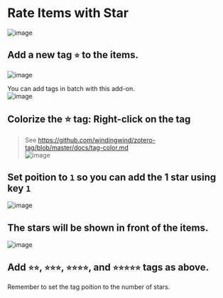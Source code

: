 # Rate Items with Star

![image](https://user-images.githubusercontent.com/33902321/159643528-9eb77420-9c93-4244-b6e5-f9720af7698e.png)

## Add a new tag `⭐` to the items.  
  ![image](https://user-images.githubusercontent.com/33902321/159643851-588a3867-9fb0-446a-8aaa-aaede9e18143.png)
  
  You can add tags in batch with this add-on.  
  ![image](https://user-images.githubusercontent.com/33902321/159643755-4c642c9e-59fa-4710-a8f7-afac6382b217.png)

## Colorize the ⭐ tag: Right-click on the tag
  > See https://github.com/windingwind/zotero-tag/blob/master/docs/tag-color.md  
  ![image](https://user-images.githubusercontent.com/33902321/159643995-77d0f9e1-e38d-4342-b6c9-bc71297135ce.png)
  
## Set poition to `1` so you can add the 1 star using key `1`
  ![image](https://user-images.githubusercontent.com/33902321/159644076-6b945a39-1fbf-46c9-9be7-da5f61c4d561.png)

## The stars will be shown in front of the items.  
  ![image](https://user-images.githubusercontent.com/33902321/159643528-9eb77420-9c93-4244-b6e5-f9720af7698e.png)
  
## Add `⭐⭐`, `⭐⭐⭐`, `⭐⭐⭐⭐`, and `⭐⭐⭐⭐⭐` tags as above.
  Remember to set the tag poition to the number of stars.
